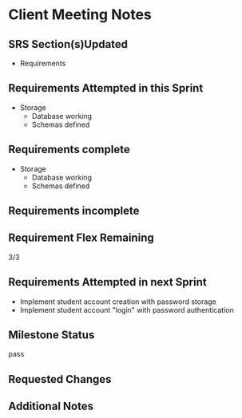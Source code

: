 # Client Meeting Notes

## SRS Section(s)Updated

- Requirements

## Requirements Attempted in this Sprint

- Storage
  - Database working
  - Schemas defined

## Requirements complete

- Storage
  - Database working
  - Schemas defined

## Requirements incomplete


## Requirement Flex Remaining

3/3

## Requirements Attempted in next Sprint

- Implement student account creation with password storage
- Implement student account "login" with password authentication

## Milestone Status

pass

## Requested Changes


## Additional Notes


